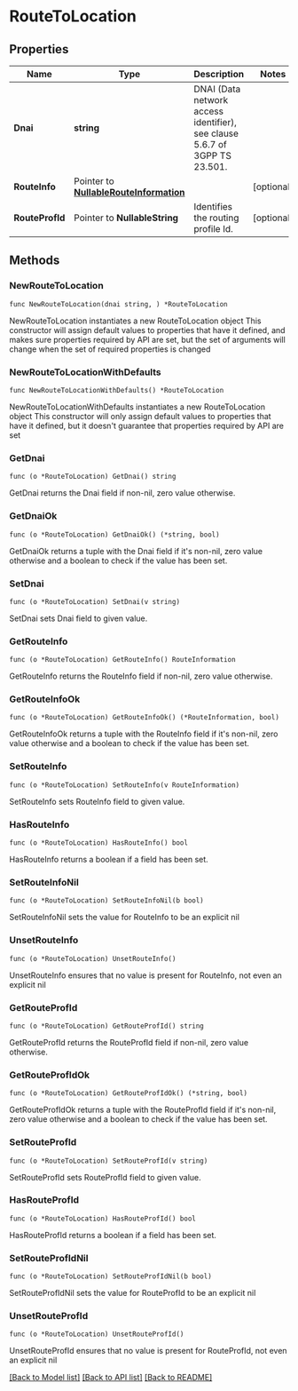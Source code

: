 # RouteToLocation

## Properties

Name | Type | Description | Notes
------------ | ------------- | ------------- | -------------
**Dnai** | **string** | DNAI (Data network access identifier), see clause 5.6.7 of 3GPP TS 23.501. | 
**RouteInfo** | Pointer to [**NullableRouteInformation**](RouteInformation.md) |  | [optional] 
**RouteProfId** | Pointer to **NullableString** | Identifies the routing profile Id. | [optional] 

## Methods

### NewRouteToLocation

`func NewRouteToLocation(dnai string, ) *RouteToLocation`

NewRouteToLocation instantiates a new RouteToLocation object
This constructor will assign default values to properties that have it defined,
and makes sure properties required by API are set, but the set of arguments
will change when the set of required properties is changed

### NewRouteToLocationWithDefaults

`func NewRouteToLocationWithDefaults() *RouteToLocation`

NewRouteToLocationWithDefaults instantiates a new RouteToLocation object
This constructor will only assign default values to properties that have it defined,
but it doesn't guarantee that properties required by API are set

### GetDnai

`func (o *RouteToLocation) GetDnai() string`

GetDnai returns the Dnai field if non-nil, zero value otherwise.

### GetDnaiOk

`func (o *RouteToLocation) GetDnaiOk() (*string, bool)`

GetDnaiOk returns a tuple with the Dnai field if it's non-nil, zero value otherwise
and a boolean to check if the value has been set.

### SetDnai

`func (o *RouteToLocation) SetDnai(v string)`

SetDnai sets Dnai field to given value.


### GetRouteInfo

`func (o *RouteToLocation) GetRouteInfo() RouteInformation`

GetRouteInfo returns the RouteInfo field if non-nil, zero value otherwise.

### GetRouteInfoOk

`func (o *RouteToLocation) GetRouteInfoOk() (*RouteInformation, bool)`

GetRouteInfoOk returns a tuple with the RouteInfo field if it's non-nil, zero value otherwise
and a boolean to check if the value has been set.

### SetRouteInfo

`func (o *RouteToLocation) SetRouteInfo(v RouteInformation)`

SetRouteInfo sets RouteInfo field to given value.

### HasRouteInfo

`func (o *RouteToLocation) HasRouteInfo() bool`

HasRouteInfo returns a boolean if a field has been set.

### SetRouteInfoNil

`func (o *RouteToLocation) SetRouteInfoNil(b bool)`

 SetRouteInfoNil sets the value for RouteInfo to be an explicit nil

### UnsetRouteInfo
`func (o *RouteToLocation) UnsetRouteInfo()`

UnsetRouteInfo ensures that no value is present for RouteInfo, not even an explicit nil
### GetRouteProfId

`func (o *RouteToLocation) GetRouteProfId() string`

GetRouteProfId returns the RouteProfId field if non-nil, zero value otherwise.

### GetRouteProfIdOk

`func (o *RouteToLocation) GetRouteProfIdOk() (*string, bool)`

GetRouteProfIdOk returns a tuple with the RouteProfId field if it's non-nil, zero value otherwise
and a boolean to check if the value has been set.

### SetRouteProfId

`func (o *RouteToLocation) SetRouteProfId(v string)`

SetRouteProfId sets RouteProfId field to given value.

### HasRouteProfId

`func (o *RouteToLocation) HasRouteProfId() bool`

HasRouteProfId returns a boolean if a field has been set.

### SetRouteProfIdNil

`func (o *RouteToLocation) SetRouteProfIdNil(b bool)`

 SetRouteProfIdNil sets the value for RouteProfId to be an explicit nil

### UnsetRouteProfId
`func (o *RouteToLocation) UnsetRouteProfId()`

UnsetRouteProfId ensures that no value is present for RouteProfId, not even an explicit nil

[[Back to Model list]](../README.md#documentation-for-models) [[Back to API list]](../README.md#documentation-for-api-endpoints) [[Back to README]](../README.md)


